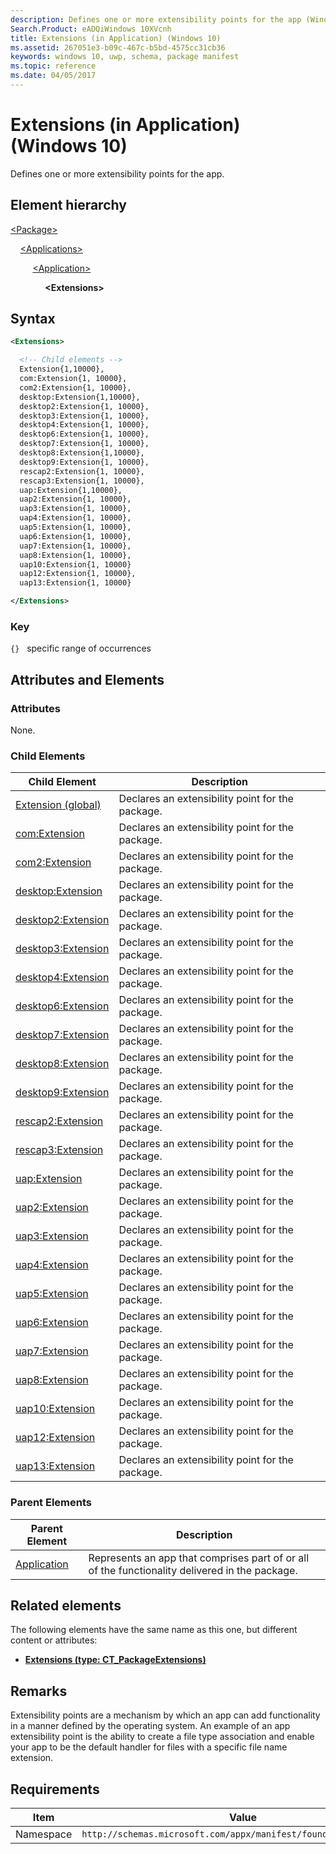 ```yaml
---
description: Defines one or more extensibility points for the app (Windows 10) by detailing the element hierarchy and syntax.
Search.Product: eADQiWindows 10XVcnh
title: Extensions (in Application) (Windows 10)
ms.assetid: 267051e3-b09c-467c-b5bd-4575cc31cb36
keywords: windows 10, uwp, schema, package manifest
ms.topic: reference
ms.date: 04/05/2017
---
```


# Extensions (in Application) (Windows 10)

Defines one or more extensibility points for the app.

## Element hierarchy

[\<Package\>](element-package.md)

&nbsp;&nbsp;&nbsp;&nbsp;[\<Applications\>](element-applications.md)

&nbsp;&nbsp;&nbsp;&nbsp; &nbsp;&nbsp;&nbsp;&nbsp;[\<Application\>](element-application.md)

&nbsp;&nbsp;&nbsp;&nbsp; &nbsp;&nbsp;&nbsp;&nbsp; &nbsp;&nbsp;&nbsp;&nbsp;**\<Extensions\>**

## Syntax

```xml
<Extensions>

  <!-- Child elements -->
  Extension{1,10000},
  com:Extension{1, 10000},
  com2:Extension{1, 10000},
  desktop:Extension{1,10000},
  desktop2:Extension{1, 10000},
  desktop3:Extension{1, 10000},
  desktop4:Extension{1, 10000},
  desktop6:Extension{1, 10000},
  desktop7:Extension{1, 10000},
  desktop8:Extension{1,10000},
  desktop9:Extension{1, 10000},
  rescap2:Extension{1, 10000},
  rescap3:Extension{1, 10000},
  uap:Extension{1,10000},
  uap2:Extension{1, 10000},
  uap3:Extension{1, 10000},
  uap4:Extension{1, 10000},
  uap5:Extension{1, 10000},
  uap6:Extension{1, 10000},
  uap7:Extension{1, 10000},
  uap8:Extension{1, 10000},
  uap10:Extension{1, 10000}
  uap12:Extension{1, 10000},
  uap13:Extension{1, 10000}

</Extensions>
```

### Key

`{}`   specific range of occurrences

## Attributes and Elements

### Attributes

None.

### Child Elements

| Child Element | Description |
|---------------|-------------|
| [Extension (global)](element-1-extension.md) | Declares an extensibility point for the package. |
| [com:Extension](element-com-extension.md) | Declares an extensibility point for the package. |
| [com2:Extension](element-com2-extension.md) | Declares an extensibility point for the package. |
| [desktop:Extension](element-desktop-extension.md) | Declares an extensibility point for the package. |
| [desktop2:Extension](element-desktop2-extension.md) | Declares an extensibility point for the package. |
| [desktop3:Extension](element-desktop3-extension.md) | Declares an extensibility point for the package. |
| [desktop4:Extension](element-desktop4-extension.md) | Declares an extensibility point for the package. |
| [desktop6:Extension](element-desktop6-extension.md) | Declares an extensibility point for the package. |
| [desktop7:Extension](element-desktop7-extension.md) | Declares an extensibility point for the package. |
| [desktop8:Extension](element-desktop8-extension.md) | Declares an extensibility point for the package. |
| [desktop9:Extension](element-desktop9-extension.md) | Declares an extensibility point for the package. |
| [rescap2:Extension](element-rescap2-extension-manual.md) | Declares an extensibility point for the package. |
| [rescap3:Extension](element-rescap3-extension.md) | Declares an extensibility point for the package. |
| [uap:Extension](element-uap-extension.md) | Declares an extensibility point for the package. |
| [uap2:Extension](element-uap2-extension.md) | Declares an extensibility point for the package. |
| [uap3:Extension](element-uap3-extension-manual.md) | Declares an extensibility point for the package. |
| [uap4:Extension](element-uap4-extension.md) | Declares an extensibility point for the package. |
| [uap5:Extension](element-uap5-extension.md) | Declares an extensibility point for the package. |
| [uap6:Extension](element-uap6-extension.md) | Declares an extensibility point for the package. |
| [uap7:Extension](element-uap7-extension.md) | Declares an extensibility point for the package. |
| [uap8:Extension](element-uap8-extension.md) | Declares an extensibility point for the package. |
| [uap10:Extension](element-uap10-extension.md) | Declares an extensibility point for the package. |
| [uap12:Extension](element-uap12-extension.md) | Declares an extensibility point for the package. |
| [uap13:Extension](element-uap13-extension.md) | Declares an extensibility point for the package. |

### Parent Elements

| Parent Element | Description |
|---------------|-------------|
| [Application](element-application.md) | Represents an app that comprises part of or all of the functionality delivered in the package. |

## Related elements

The following elements have the same name as this one, but different content or attributes:

- **[Extensions (type: CT_PackageExtensions)](element-extensions.md)**

## Remarks

Extensibility points are a mechanism by which an app can add functionality in a manner defined by the operating system. An example of an app extensibility point is the ability to create a file type association and enable your app to be the default handler for files with a specific file name extension.

## Requirements

| Item  | Value  |
|--|--|
| Namespace | `http://schemas.microsoft.com/appx/manifest/foundation/windows10` |
